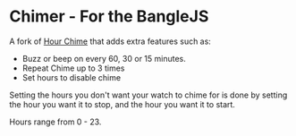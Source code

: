 # Chimer - For the BangleJS

A fork of [Hour Chime](https://github.com/espruino/BangleApps/tree/master/apps/widchime) that adds extra features such as:

- Buzz or beep on every 60, 30 or 15 minutes.
- Repeat Chime up to 3 times
- Set hours to disable chime

Setting the hours you don't want your watch to chime for is done by setting the hour you want it to stop, and the hour you want it to start.

Hours range from 0 - 23.
